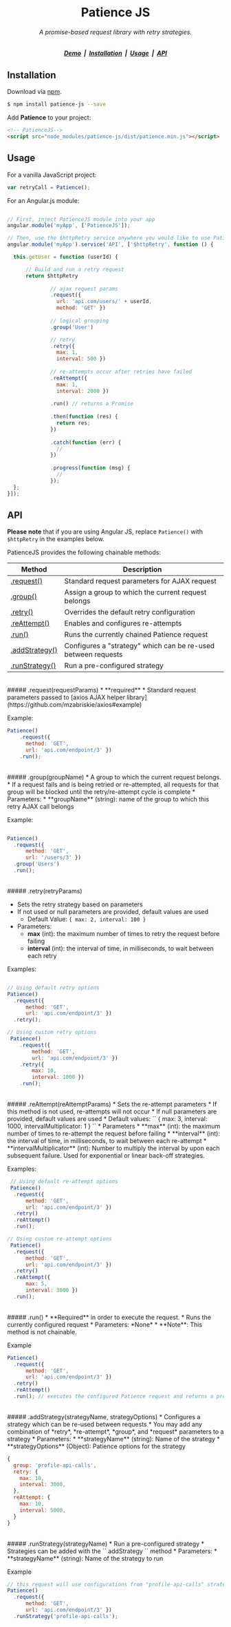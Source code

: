 <br/>
<h1 align="center">Patience JS</h1>

<h6 align="center">
  A promise-based request library with retry strategies.
</h6>

<h5 align="center">
  <a href="http://inmaross.github.io/patience-js/">Demo</a> &nbsp;|&nbsp; 
  <a href="#installation">Installation</a> &nbsp;|&nbsp; 
  <a href="#usage">Usage</a> &nbsp;|&nbsp;
  <a href="#api">API</a>  
</h5>

## Installation

Download via [npm](https://www.npmjs.com/package/patience-js).

```sh
$ npm install patience-js --save
```

Add **Patience** to your project:

```html
<!-- PatienceJS-->
<script src="node_modules/patience-js/dist/patience.min.js"></script>
```

## Usage

For a vanilla JavaScript project:
```javascript
var retryCall = Patience();
```

For an Angular.js module:
```javascript

// First, inject PatienceJS module into your app
angular.module('myApp', ['PatienceJS']);

// Then, use the $httpRetry service anywhere you would like to use PatienceJS
angular.module('myApp').service('API', ['$httpRetry', function () {

  this.getUser = function (userId) {

      // Build and run a retry request
      return $httpRetry
              
              // ajax request params
              .request({ 
                url: 'api.com/users/' + userId, 
                method: 'GET' })
              
              // logical grouping
              .group('User')

              // retry
              .retry({ 
                max: 1, 
                interval: 500 })
              
              // re-attempts occur after retries have failed
              .reAttempt({ 
                max: 1, 
                interval: 2000 })
              
              .run() // returns a Promise
              
              .then(function (res) {
                return res;
              })
              
              .catch(function (err) {
                //
              })
              
              .progress(function (msg) {
                // 
              });
  };
}]);
```

## API

**Please note** that if you are using Angular JS, replace `Patience()` with `$httpRetry` in the examples below.

PatienceJS provides the following chainable methods:

| Method | Description |
|---|---|
|[.request()](#requestrequestparams) | Standard request parameters for AJAX request |
|[.group()](#groupgroupname) | Assign a group to which the current request belongs |
|[.retry()](#retryretryparams) | Overrides the default retry configuration |
|[.reAttempt()](#reattemptreattemptparams) | Enables and configures re-attempts |
|[.run()](#run) | Runs the currently chained Patience request |
|[.addStrategy()](#addstrategystrategyname-strategyoptions) | Configures a "strategy" which can be re-used between requests |
|[.runStrategy()](#runstrategystrategyname) | Run a pre-configured strategy |

<br/>
##### .request(requestParams)
 * **required**
 * Standard request parameters passed to [axios AJAX helper library](https://github.com/mzabriskie/axios#example)

 Example: 

```js
Patience()
    .request({
      method: 'GET', 
      url: 'api.com/endpoint/3' })
    .run();
```

<br/>
##### .group(groupName)
 * A group to which the current request belongs.
 * If a request fails and is being retried or re-attempted, all requests for that group will be blocked until the retry/re-attempt cycle is complete
 * Parameters:
    * **groupName** (string): name of the group to which this retry AJAX call belongs

 Example: 

```js

Patience()
  .request({ 
      method: 'GET', 
      url: '/users/3' })
  .group('Users')
  .run();

```

<br/>
##### .retry(retryParams)

 * Sets the retry strategy based on parameters
 * If not used or null parameters are provided, default values are used
   * Default Value: `` { max: 2, interval: 100 } ``
 * Parameters:
     * **max** (int): the maximum number of times to retry the request before failing
     * **interval** (int): the interval of time, in milliseconds, to wait between each retry

 Examples:

```js

// Using default retry options
Patience()
  .request({ 
      method: 'GET', 
      url: 'api.com/endpoint/3' })
  .retry();

// Using custom retry options
 Patience()
    .request({ 
        method: 'GET', 
        url: 'api.com/endpoint/3' })
    .retry({ 
        max: 10, 
        interval: 1000 })
    .run();
```

<br/>
##### .reAttempt(reAttemptParams)
 * Sets the re-attempt parameters
 * If this method is not used, re-attempts will not occur
 * If null parameters are provided, default values are used
   * Default values: `` { max: 3, interval: 1000, intervalMultiplicator: 1 } ``
 * Parameters 
     * **max** (int): the maximum number of times to re-attempt the request before failing
     * **interval** (int): the interval of time, in milliseconds, to wait between each re-attempt
     * **intervalMultiplicator** (int): Number to multiply the interval by upon each subsequent failure. Used for exponential or linear back-off strategies.

 Examples:

```js
 // Using default re-attempt options
 Patience()
  .request({ 
      method: 'GET', 
      url: 'api.com/endpoint/3' })
  .retry()
  .reAttempt()
  .run();

// Using custom re-attempt options
 Patience()
  .request({ 
      method: 'GET', 
      url: 'api.com/endpoint/3' })
  .retry()
  .reAttempt({
      max: 5,
      interval: 3000 })
  .run();
```

<br/>
##### .run()
 * **Required** in order to execute the request.
 * Runs the currently configured request
 * Parameters: *None*
 * **Note**: This method is not chainable.

 Example
```js
Patience()
  .request({ 
      method: 'GET', 
      url: 'api.com/endpoint/3' })
  .retry()
  .reAttempt()
  .run(); // executes the configured Patience request and returns a promise
```

<br/>
##### .addStrategy(strategyName, strategyOptions)
 * Configures a strategy which can be re-used between requests
 * You may add any combination of *retry*, *re-attempt*, *group*, and *request* parameters to a strategy
 * Parameters:
     * **strategyName** (string): Name of the strategy
     * **strategyOptions** (Object): Patience options for the strategy

```js
{
  group: 'profile-api-calls',
  retry: {
    max: 10,
    interval: 3000,
  },
  reAttempt: {
    max: 10,
    interval: 5000,
  }
}
```

<br/>
##### .runStrategy(strategyName)
 * Run a pre-configured strategy
 * Strategies can be added with the `` addStrategy `` method
 * Parameters:
    * **strategyName** (string): Name of the strategy to run
 
 Example

```js
// this request will use configurations from "profile-api-calls" strategy
Patience()
  .request({ 
      method: 'GET', 
      url: 'api.com/endpoint/3' })
  .runStrategy('profile-api-calls'); 

```

